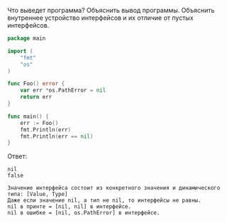 Что выведет программа? Объяснить вывод программы. Объяснить внутреннее устройство интерфейсов и их отличие от пустых интерфейсов.

```go
package main

import (
	"fmt"
	"os"
)

func Foo() error {
	var err *os.PathError = nil
	return err
}

func main() {
	err := Foo()
	fmt.Println(err)
	fmt.Println(err == nil)
}
```

Ответ:
```
nil
false

Значение интерфейса состоит из конкретного значения и динамического типа: [Value, Type]
Даже если значение nil, а тип не nil, то интерфейсы не равны.
nil в принте = [nil, nil] в интерфейсе.
nil в ошибке = [nil, os.PathError] в интерфейсе.

```